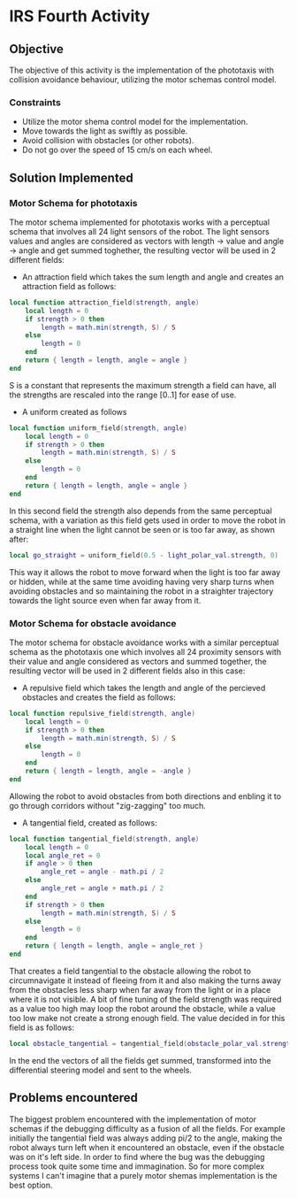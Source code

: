 # IRS Fourth Activity
## Objective
The objective of this activity is the implementation of the phototaxis with collision avoidance behaviour, utilizing the
motor schemas control model.
### Constraints
- Utilize the motor shema control model for the implementation.
- Move towards the light as swiftly as possible.
- Avoid collision with obstacles (or other robots).
- Do not go over the speed of 15 cm/s on each wheel.

## Solution Implemented
### Motor Schema for phototaxis
The motor schema implemented for phototaxis works with a perceptual schema that involves all 24 light sensors of the robot.
The light sensors values and angles are considered as vectors with length -> value and angle -> angle and get summed toghether,
the resulting vector will be used in 2 different fields:
- An attraction field which takes the sum length and angle and creates an attraction field as follows:
```lua
local function attraction_field(strength, angle)
    local length = 0
    if strength > 0 then
        length = math.min(strength, S) / S
    else
        length = 0
    end
    return { length = length, angle = angle }
end
```
S is a constant that represents the maximum strength a field can have, all the strengths are rescaled into the range [0..1] for
ease of use.
- A uniform created as follows
```lua
local function uniform_field(strength, angle)
    local length = 0
    if strength > 0 then
        length = math.min(strength, S) / S
    else
        length = 0
    end
    return { length = length, angle = angle }
end
```
In this second field the strength also depends from the same perceptual schema, with a variation as this field gets used in
order to move the robot in a straight line when the light cannot be seen or is too far away, as shown after:
```lua
local go_straight = uniform_field(0.5 - light_polar_val.strength, 0)
```
This way it allows the robot to move forward when the light is too far away or hidden, while at the same time avoiding having
very sharp turns when avoiding obstacles and so maintaining the robot in a straighter trajectory towards the light source even
when far away from it.

### Motor Schema for obstacle avoidance
The motor schema for obstacle avoidance works with a similar perceptual schema as the phototaxis one which involves
all 24 proximity sensors with their value and angle considered as vectors and summed together, the resulting
vector will be used in 2 different fields also in this case:
- A repulsive field which takes the length and angle of the percieved obstacles and creates the field as follows:
```lua
local function repulsive_field(strength, angle)
    local length = 0
    if strength > 0 then
        length = math.min(strength, S) / S
    else
        length = 0
    end
    return { length = length, angle = -angle }
end
```
Allowing the robot to avoid obstacles from both directions and enbling it to go through corridors without
"zig-zagging" too much.
- A tangential field, created as follows:
```lua
local function tangential_field(strength, angle)
    local length = 0
    local angle_ret = 0
    if angle > 0 then
        angle_ret = angle - math.pi / 2
    else
        angle_ret = angle + math.pi / 2
    end
    if strength > 0 then
        length = math.min(strength, S) / S
    else
        length = 0
    end
    return { length = length, angle = angle_ret }
end
```
That creates a field tangential to the obstacle allowing the robot to circumnavigate it instead of fleeing from it
and also making the turns away from the obstacles less sharp when far away from the light or in a place where it
is not visible. A bit of fine tuning of the field strength was required as a value too high may loop the robot around
the obstacle, while a value too low make not create a strong enough field. The value decided in for this field is
as follows:
```lua
local obstacle_tangential = tangential_field(obstacle_polar_val.strength * 10, obstacle_polar_val.angle)
```
In the end the vectors of all the fields get summed, transformed into the differential steering model and sent
to the wheels.

## Problems encountered
The biggest problem encountered with the implementation of motor schemas if the debugging difficulty as a fusion
of all the fields. For example initially the tangential field was always adding pi/2 to the angle, making the 
robot always turn left when it encountered an obstacle, even if the obstacle was on it's left side. In order to
find where the bug was the debugging process took quite some time and immagination. So for more complex systems
I can't imagine that a purely motor shemas implementation is the best option.
